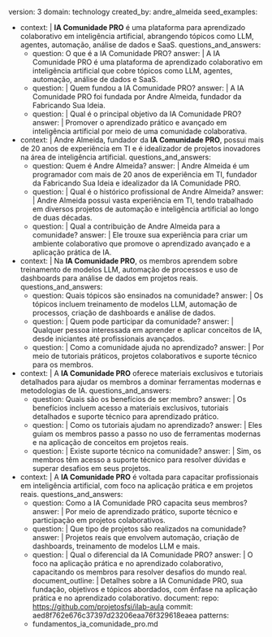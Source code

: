 version: 3
domain: technology
created_by: andre_almeida
seed_examples:
  - context: |
      **IA Comunidade PRO** é uma plataforma para aprendizado colaborativo em inteligência artificial, abrangendo tópicos como LLM, agentes, automação, análise de dados e SaaS.
    questions_and_answers:
      - question: O que é a IA Comunidade PRO?
        answer: |
          A IA Comunidade PRO é uma plataforma de aprendizado colaborativo em inteligência artificial que cobre tópicos como LLM, agentes, automação, análise de dados e SaaS.
      - question: |
          Quem fundou a IA Comunidade PRO?
        answer: |
          A IA Comunidade PRO foi fundada por Andre Almeida, fundador da Fabricando Sua Ideia.
      - question: |
          Qual é o principal objetivo da IA Comunidade PRO?
        answer: |
          Promover o aprendizado prático e avançado em inteligência artificial por meio de uma comunidade colaborativa.
  - context: |
      Andre Almeida, fundador da **IA Comunidade PRO**, possui mais de 20 anos de experiência em TI e é idealizador de projetos inovadores na área de inteligência artificial.
    questions_and_answers:
      - question: Quem é Andre Almeida?
        answer: |
          Andre Almeida é um programador com mais de 20 anos de experiência em TI, fundador da Fabricando Sua Ideia e idealizador da IA Comunidade PRO.
      - question: |
          Qual é o histórico profissional de Andre Almeida?
        answer: |
          Andre Almeida possui vasta experiência em TI, tendo trabalhado em diversos projetos de automação e inteligência artificial ao longo de duas décadas.
      - question: |
          Qual a contribuição de Andre Almeida para a comunidade?
        answer: |
          Ele trouxe sua experiência para criar um ambiente colaborativo que promove o aprendizado avançado e a aplicação prática de IA.
  - context: |
      Na **IA Comunidade PRO**, os membros aprendem sobre treinamento de modelos LLM, automação de processos e uso de dashboards para análise de dados em projetos reais.
    questions_and_answers:
      - question: Quais tópicos são ensinados na comunidade?
        answer: |
          Os tópicos incluem treinamento de modelos LLM, automação de processos, criação de dashboards e análise de dados.
      - question: |
          Quem pode participar da comunidade?
        answer: |
          Qualquer pessoa interessada em aprender e aplicar conceitos de IA, desde iniciantes até profissionais avançados.
      - question: |
          Como a comunidade ajuda no aprendizado?
        answer: |
          Por meio de tutoriais práticos, projetos colaborativos e suporte técnico para os membros.
  - context: |
      A **IA Comunidade PRO** oferece materiais exclusivos e tutoriais detalhados para ajudar os membros a dominar ferramentas modernas e metodologias de IA.
    questions_and_answers:
      - question: Quais são os benefícios de ser membro?
        answer: |
          Os benefícios incluem acesso a materiais exclusivos, tutoriais detalhados e suporte técnico para aprendizado prático.
      - question: |
          Como os tutoriais ajudam no aprendizado?
        answer: |
          Eles guiam os membros passo a passo no uso de ferramentas modernas e na aplicação de conceitos em projetos reais.
      - question: |
          Existe suporte técnico na comunidade?
        answer: |
          Sim, os membros têm acesso a suporte técnico para resolver dúvidas e superar desafios em seus projetos.
  - context: |
      A **IA Comunidade PRO** é voltada para capacitar profissionais em inteligência artificial, com foco na aplicação prática e em projetos reais.
    questions_and_answers:
      - question: Como a IA Comunidade PRO capacita seus membros?
        answer: |
          Por meio de aprendizado prático, suporte técnico e participação em projetos colaborativos.
      - question: |
          Que tipo de projetos são realizados na comunidade?
        answer: |
          Projetos reais que envolvem automação, criação de dashboards, treinamento de modelos LLM e mais.
      - question: |
          Qual o diferencial da IA Comunidade PRO?
        answer: |
          O foco na aplicação prática e no aprendizado colaborativo, capacitando os membros para resolver desafios do mundo real.
document_outline: |
  Detalhes sobre a IA Comunidade PRO, sua fundação, objetivos e tópicos abordados, com ênfase na aplicação prática e no aprendizado colaborativo.
document:
  repo: https://github.com/projetosfsi/ilab-aula
  commit: aed8f762e676c37397d23206eaa76f329618eaea
  patterns:
    - fundamentos_ia_comunidade_pro.md
